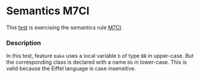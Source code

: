 # Semantics M7CI

This [test](.) is exercising the semantics rule [M7CI](../Readme.md).

### Description

In this test, feature `make` uses a local variable `b` of type `BB` in upper-case. But the corresponding class is declared with a name `bb` in lower-case. This is valid because the Eiffel language is case insensitive.
